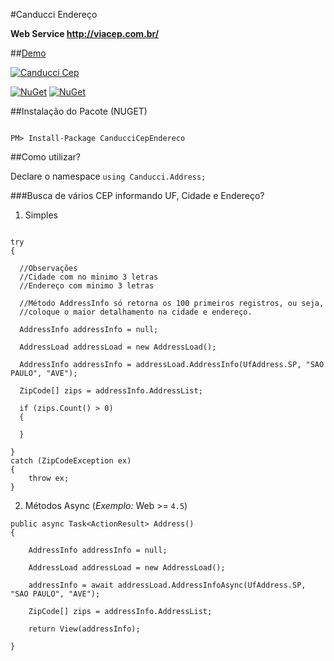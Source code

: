 #Canducci Endereço

__Web Service http://viacep.com.br/__

##[Demo](http://canduccipackages.apphb.com/#/)

[![Canducci Cep](http://i666.photobucket.com/albums/vv25/netdragoon/cep_zpsoqtae5hr.png)](https://www.nuget.org/packages/CanducciCepEndereco/)

[![NuGet](https://img.shields.io/nuget/dt/CanducciCepEndereco.svg?style=plastic&label=downloads)](https://www.nuget.org/packages/CanducciCepEndereco/)
[![NuGet](https://img.shields.io/nuget/v/CanducciCepEndereco.svg?style=plastic&label=version)](https://www.nuget.org/packages/CanducciCepEndereco/)

##Instalação do Pacote (NUGET)

```Csharp

PM> Install-Package CanducciCepEndereco

```

##Como utilizar?

Declare o namespace `using Canducci.Address;` 

###Busca de vários CEP informando UF, Cidade e Endereço?

1) Simples

```Csharp

try
{

  //Observações
  //Cidade com no minimo 3 letras
  //Endereço com minimo 3 letras

  //Método AddressInfo só retorna os 100 primeiros registros, ou seja,
  //coloque o maior detalhamento na cidade e endereço.

  AddressInfo addressInfo = null;

  AddressLoad addressLoad = new AddressLoad();         

  AddressInfo addressInfo = addressLoad.AddressInfo(UfAddress.SP, "SAO PAULO", "AVE");

  ZipCode[] zips = addressInfo.AddressList;

  if (zips.Count() > 0)
  {

  }

} 
catch (ZipCodeException ex)
{
    throw ex;
}

```

2) Métodos Async (_Exemplo:_ Web >= `4.5`)

```Csharp
public async Task<ActionResult> Address()
{

    AddressInfo addressInfo = null;

    AddressLoad addressLoad = new AddressLoad();
    
    addressInfo = await addressLoad.AddressInfoAsync(UfAddress.SP, "SAO PAULO", "AVE");

    ZipCode[] zips = addressInfo.AddressList;
    
    return View(addressInfo);

}
```
